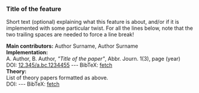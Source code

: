 ### Title of the feature

Short text (optional) explaining what this feature is about, and/or
if it is implemented with some particular twist. For all the lines
below, note that the two trailing spaces are needed to force a line break!

**Main contributors:** Author Surname, Author Surname  
**Implementation:**  
A. Author, B. Author, *"Title of the paper"*, Abbr. Journ. 1(3), page (year)  
DOI: [12.345/a.bc.1234455](dx.doi.org/12.345/a.bc.1234455) --- BibTeX: [fetch](http://www.doi2bib.org/#/doi/12.345/a.bc.1234455)  
**Theory:**  
List of theory papers formatted as above.  
DOI: [](dx.doi.org/) --- BibTeX: [fetch](http://www.doi2bib.org/#/doi/)  
